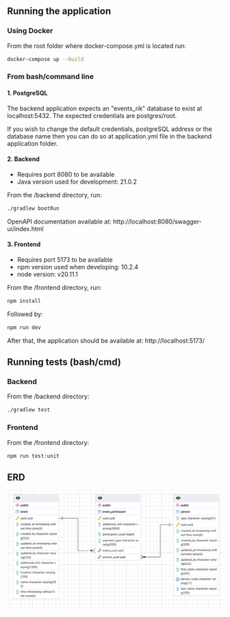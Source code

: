 ## Running the application
### Using Docker
From the root folder where docker-compose.yml is located run:
```bash
docker-compose up --build
```
### From bash/command line
#### 1. PostgreSQL

The backend application expects an "events_rik" database to exist at localhost:5432. The expected credentials are postgres/root.

If you wish to change the default credentials, postgreSQL address or the database name then you can do so at application.yml file in the backend application folder.

#### 2. Backend

- Requires port 8080 to be available 
- Java version used for development: 21.0.2

From the /backend directory, run:
```bash
./gradlew bootRun
```

OpenAPI documentation available at: http://localhost:8080/swagger-ui/index.html

#### 3. Frontend

- Requires port 5173 to be available
- npm version used when developing: 10.2.4
- node version: v20.11.1

From the /frontend directory, run:
```bash
npm install
```
Followed by:
```bash
npm run dev
```

After that, the application should be available at: http://localhost:5173/

## Running tests (bash/cmd)

### Backend

From the /backend directory:
```bash
./gradlew test
```

### Frontend

From the /frontend directory:
```bash
npm run test:unit
```

## ERD
![events_rik_ERD](events_rik_ERD.png)